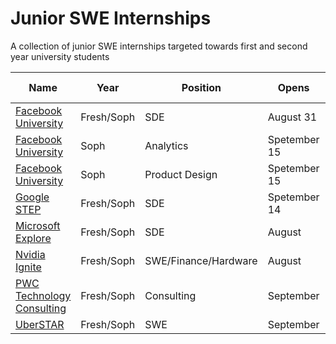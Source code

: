 # Junior SWE Internships
A collection of junior SWE internships targeted towards first and second year university students 

| Name  |  Year | Position | Opens | Deadline | Other Info |
|---|----|-----|--------|--------|----|
| <a href="https://www.facebook.com/careers/FBUEngineering">Facebook University</a> | Fresh/Soph | SDE | August 31 | Date | |
| <a href="https://www.facebook.com/careers/fbuanalytics">Facebook University</a> | Soph | Analytics | Spetember 15 | Date | |
| <a href="https://www.facebook.com/careers/fbuproductdesign">Facebook University</a> | Soph | Product Design | Spetember 15 | Date | |
| <a href="https://careers.google.com/jobs/results/?employment_type=INTERN&jid=171815001&q=STEP">Google STEP</a> | Fresh/Soph | SDE | Spetember 14 | Date | |
| <a href="https://careers.microsoft.com/students/us/en/usexploremicrosoftprogram">Microsoft Explore</a> | Fresh/Soph | SDE | August | Date | |
| <a href="https://www.nvidia.com/en-us/about-nvidia/careers/university-recruiting/">Nvidia Ignite</a> | Fresh/Soph | SWE/Finance/Hardware | August | Date | |
| <a href="https://jobs.us.pwc.com/job/los-angeles/technology-consulting-intern-summer-2022/932/12073994960">PWC Technology Consulting</a> | Fresh/Soph | Consulting | September | Date | |
| <a href="https://www.uber.com/global/en/careers/list/107178/">UberSTAR</a> | Fresh/Soph | SWE | September | Date | |
